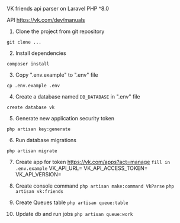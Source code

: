 VK friends api parser on Laravel PHP ^8.0

API https://vk.com/dev/manuals 

1. Clone the project from git repository

`git clone ...`
   
2. Install dependencies

`composer install`

3. Copy ".env.example" to ".env" file

`cp .env.example .env`

4. Create a database named `DB_DATABASE` in ".env" file

`create database vk`

5. Generate new application security token

`php artisan key:generate`

6. Run database migrations

`php artisan migrate`

7. Create app for token
https://vk.com/apps?act=manage
`fill in .env.example`
VK_API_URL=
VK_API_ACCESS_TOKEN=
VK_API_VERSION=

8. Create console command
`php artisan make:command VkParse`
`php artisan vk:friends`

9. Create Queues table
`php artisan queue:table`

10. Update db and run jobs
`php artisan queue:work`

